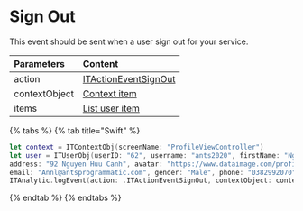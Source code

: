 # Sign Out

This event should be sent when a user sign out for your service.

| **Parameters** | **Content** |
| :--- | :--- |
| action | [ITActionEventSignOut](../tracking-event/log-event.md) |
| contextObject | [Context item](../tracking-parameters/context-param.md) |
| items | [List user item](../tracking-parameters/items-param.md#creating-an-ituserobj-object) |

{% tabs %}
{% tab title="Swift" %}
```swift
let context = ITContextObj(screenName: "ProfileViewController")
let user = ITUserObj(userID: "62", username: "ants2020", firstName: "Nguyen", lastName: "An", 
address: "92 Nguyen Huu Canh", avatar: "https://www.dataimage.com/profile_image", birthday: "1992-12-12", 
email: "Annl@antsprogrammatic.com", gender: "Male", phone: "0382992070" customerID: "211")
ITAnalytic.logEvent(action: .ITActionEventSignOut, contextObject: context, items: [user])
```
{% endtab %}
{% endtabs %}

